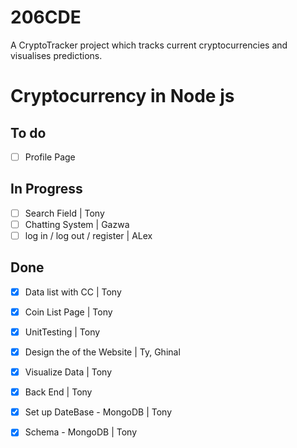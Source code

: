 # 206CDE
A CryptoTracker project which tracks current cryptocurrencies and visualises predictions.




<h1>Cryptocurrency in Node js</h1>

<h2>To do</h2>

- [ ]  Profile Page


<h2>In Progress</h2>

- [ ]  Search Field | Tony
- [ ]  Chatting System | Gazwa 
- [ ]  log in / log out / register | ALex
    
<h2>Done</h2>

- [X]  Data list with CC | Tony
- [X]  Coin List Page | Tony
- [X]  UnitTesting | Tony
- [X]  Design the of the Website | Ty, Ghinal
- [X]  Visualize Data | Tony
- [X]  Back End | Tony 
- [X]  Set up DateBase - MongoDB | Tony
- [X]  Schema - MongoDB | Tony

